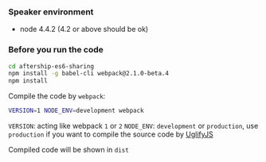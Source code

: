 ### Speaker environment

- node 4.4.2 (4.2 or above should be ok)

### Before you run the code

```sh
cd aftership-es6-sharing
npm install -g babel-cli webpack@2.1.0-beta.4
npm install
```

Compile the code by `webpack`:

```sh
VERSION=1 NODE_ENV=development webpack
```

`VERSION`: acting like webpack `1` or `2`
`NODE_ENV`: `development` or `production`, use `production` if you want to compile the source code by [UglifyJS](https://github.com/mishoo/UglifyJS)

Compiled code will be shown in `dist`
